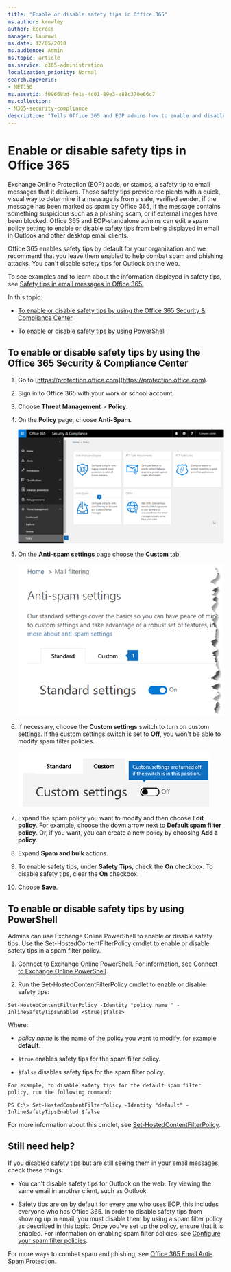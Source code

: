 ```yaml
---
title: "Enable or disable safety tips in Office 365"
ms.author: krowley
author: kccross
manager: laurawi
ms.date: 12/05/2018
ms.audience: Admin
ms.topic: article
ms.service: o365-administration
localization_priority: Normal
search.appverid: 
- MET150
ms.assetid: f09668bd-fe1a-4c01-89e3-e88c370e66c7
ms.collection:
- M365-security-compliance
description: "Tells Office 365 and EOP admins how to enable and disable safety tips in email messages."
---
```


# Enable or disable safety tips in Office 365

Exchange Online Protection (EOP) adds, or stamps, a safety tip to email messages that it delivers. These safety tips provide recipients with a quick, visual way to determine if a message is from a safe, verified sender, if the message has been marked as spam by Office 365, if the message contains something suspicious such as a phishing scam, or if external images have been blocked. Office 365 and EOP-standalone admins can edit a spam policy setting to enable or disable safety tips from being displayed in email in Outlook and other desktop email clients. 
  
Office 365 enables safety tips by default for your organization and we recommend that you leave them enabled to help combat spam and phishing attacks. You can't disable safety tips for Outlook on the web.
  
To see examples and to learn about the information displayed in safety tips, see [Safety tips in email messages in Office 365.](safety-tips-in-office-365.md)
  
In this topic:
  
- [To enable or disable safety tips by using the Office 365 Security &amp; Compliance Center](enable-or-disable-safety-tips.md#SandCCsafetytip)
    
- [To enable or disable safety tips by using PowerShell](enable-or-disable-safety-tips.md#pshellsafetytip)
    
## To enable or disable safety tips by using the Office 365 Security &amp; Compliance Center
<a name="SandCCsafetytip"> </a>

1. Go to [https://protection.office.com](https://protection.office.com).
    
2. Sign in to Office 365 with your work or school account.
    
3. Choose **Threat Management** \> **Policy**. 
    
4. On the **Policy** page, choose **Anti-Spam**.
    
    ![This screenshot shows how to get to the Anti-spam settings page in the Security &amp; Compliance Center.](media/b8eb2ee3-2eb1-4ea2-b138-f6d7fb2e23de.png)
  
5. On the **Anti-spam settings** page choose the **Custom** tab. 
    
    ![This screenshot shows the location of the Custom tab on the Anti-spam settings page in the Security &amp; Compliance Center.](media/1d688d23-e6f3-4de5-84a7-e8ce31786193.png)
  
6. If necessary, choose the **Custom settings** switch to turn on custom settings. If the custom settings switch is set to **Off**, you won't be able to modify spam filter policies.
    
    ![This screenshot shows custom anti-spam filter policy settings turned off.](media/94f900ad-b556-4a31-a3ac-acfcd72e71b8.png)
  
7. Expand the spam policy you want to modify and then choose **Edit policy**. For example, choose the down arrow next to **Default spam filter policy**. Or, if you want, you can create a new policy by choosing **Add a policy**.
    
8. Expand **Spam and bulk** actions. 
    
9. To enable safety tips, under **Safety Tips**, check the **On** checkbox. To disable safety tips, clear the **On** checkbox. 
    
10. Choose **Save**.
    
## To enable or disable safety tips by using PowerShell
<a name="pshellsafetytip"> </a>

Admins can use Exchange Online PowerShell to enable or disable safety tips. Use the Set-HostedContentFilterPolicy cmdlet to enable or disable safety tips in a spam filter policy.
  
1. Connect to Exchange Online PowerShell. For information, see [Connect to Exchange Online PowerShell](http://go.microsoft.com/fwlink/p/?LinkId=396554).
    
2. Run the Set-HostedContentFilterPolicy cmdlet to enable or disable safety tips:
    
  ```
  Set-HostedContentFilterPolicy -Identity "policy name " -InlineSafetyTipsEnabled <$true|$false>
  ```

Where:
    
  -  *policy name*  is the name of the policy you want to modify, for example **default**.
    
  -  `$true` enables safety tips for the spam filter policy. 
    
  -  `$false` disables safety tips for the spam filter policy. 
    
    For example, to disable safety tips for the default spam filter policy, run the following command:
    
  ```
  PS C:\> Set-HostedContentFilterPolicy -Identity "default" -InlineSafetyTipsEnabled $false
  ```

For more information about this cmdlet, see [Set-HostedContentFilterPolicy](https://technet.microsoft.com/library/jj200781.aspx).
    
## Still need help?
<a name="pshellsafetytip"> </a>

If you disabled safety tips but are still seeing them in your email messages, check these things:
  
- You can't disable safety tips for Outlook on the web. Try viewing the same email in another client, such as Outlook.
    
- Safety tips are on by default for every one who uses EOP, this includes everyone who has Office 365. In order to disable safety tips from showing up in email, you must disable them by using a spam filter policy as described in this topic. Once you've set up the policy, ensure that it is enabled. For information on enabling spam filter policies, see [Configure your spam filter policies](https://technet.microsoft.com/library/jj200684.aspx).
    
For more ways to combat spam and phishing, see [Office 365 Email Anti-Spam Protection](anti-spam-protection.md).
  

